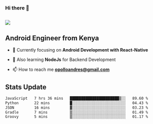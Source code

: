 ### Hi there 👋
<h2 align="left"><img src="https://readme-typing-svg.herokuapp.com?color=000000&lines=I'm+Andrew+Opollo😊;Welcome+to+my+Github😜"> </h2>

## Android Engineer from Kenya


- 🌱 Currently focusing on **Android Development with React-Native**

- 🔭 Also learning **NodeJs** for Backend Development

- 📫 How to reach me **opolloandres@gmail.com**


## Stats Update
<!--START_SECTION:waka-->

```txt
JavaScript   7 hrs 36 mins   ██████████████████████▒░░   89.60 %
Python       22 mins         █░░░░░░░░░░░░░░░░░░░░░░░░   04.43 %
JSON         16 mins         ▓░░░░░░░░░░░░░░░░░░░░░░░░   03.23 %
Gradle       7 mins          ▒░░░░░░░░░░░░░░░░░░░░░░░░   01.49 %
Groovy       5 mins          ▒░░░░░░░░░░░░░░░░░░░░░░░░   01.17 %
```

<!--END_SECTION:waka-->


